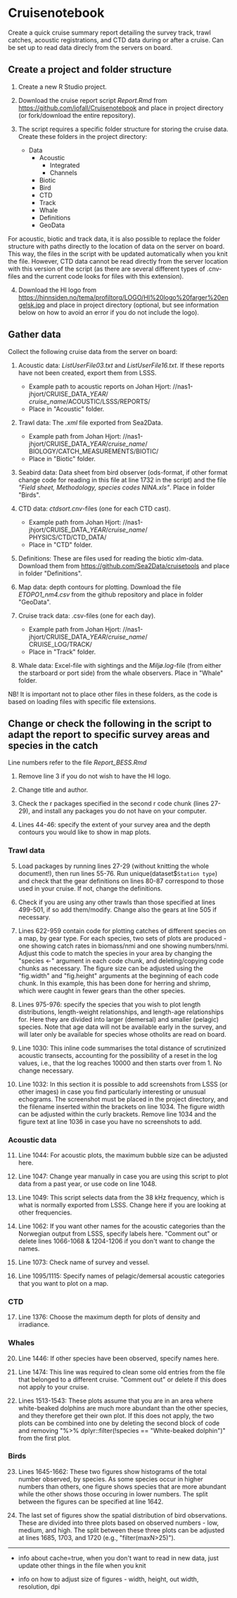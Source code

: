 # Cruisenotebook
Create a quick cruise summary report detailing the survey track, trawl catches, acoustic registrations, and CTD data during or after a cruise. Can be set up to read data direcly from the servers on board.

## Create a project and folder structure

1. Create a new R Studio project.

2. Download the cruise report script *Report.Rmd* from https://github.com/jofall/Cruisenotebook and place in project directory (or fork/download the entire repository).

3. The script requires a specific folder structure for storing the cruise data. Create these folders in the project directory:
   + Data
      + Acoustic
         + Integrated
         + Channels
      + Biotic
      + Bird
      + CTD
      + Track
      + Whale
      + Definitions
      + GeoData
   
For acoustic, biotic and track data, it is also possible to replace the folder structure with paths directly to the location of data on the server on board. This way, the files in the script with be updated automatically when you knit the file. However, CTD data cannot be read directly from the server location with this version of the script (as there are several different types of .cnv-files and the current code looks for files with this extension).

4. Download the HI logo from https://hinnsiden.no/tema/profiltorg/LOGO/HI%20logo%20farger%20engelsk.jpg and place in project directory (optional, but see information below on how to avoid an error if you do not include the logo).

## Gather data

Collect the following cruise data from the server on board:

1. Acoustic data: *ListUserFile03.txt* and *ListUserFile16.txt*. If these reports have not been created, export them from LSSS.
   + Example path to acoustic reports on Johan Hjort: //nas1-jhjort/CRUISE_DATA_*YEAR*/  
   *cruise_name*/ACOUSTIC/LSSS/REPORTS/
   + Place in "Acoustic" folder.

2. Trawl data: The *.xml* file exported from Sea2Data. 
   + Example path from Johan Hjort: //nas1-jhjort/CRUISE_DATA_*YEAR*/*cruise_name*/  
   BIOLOGY/CATCH_MEASUREMENTS/BIOTIC/
   + Place in "Biotic" folder.

3. Seabird data: Data sheet from bird observer (ods-format, if other format change code for reading in this file at line 1732 in the script) and the file *"Field sheet, Methodology, species codes NINA.xls"*. Place in folder "Birds".

4. CTD data: *ctdsort.cnv*-files (one for each CTD cast).
   + Example path from Johan Hjort: //nas1-jhjort/CRUISE_DATA_*YEAR*/*cruise_name*/  
   PHYSICS/CTD/CTD_DATA/
   + Place in "CTD" folder.

5. Definitions: These are files used for reading the biotic xlm-data. Download them from https://github.com/Sea2Data/cruisetools and place in folder "Definitions".

6. Map data: depth contours for plotting. Download the file *ETOPO1_nm4.csv* from the github repository and place in folder "GeoData".

7. Cruise track data: .csv-files (one for each day).
   + Example path from Johan Hjort:
   //nas1-jhjort/CRUISE_DATA_*YEAR*/*cruise_name*/  
   CRUISE_LOG/TRACK/
   + Place in "Track" folder.

8. Whale data: Excel-file with sightings and the *Miljø.log*-file (from either the starboard or port side) from the whale observers. Place in "Whale" folder.

NB! It is important not to place other files in these folders, as the code is based on loading files with specific file extensions.

## Change or check the following in the script to adapt the report to specific survey areas and species in the catch

Line numbers refer to the file *Report_BESS.Rmd*

1. Remove line 3 if you do not wish to have the HI logo.

2. Change title and author.

3. Check the r packages specified in the second r code chunk (lines 27-29), and install any packages you do not have on your computer.

4. Lines 44-46: specify the extent of your survey area and the depth contours you would like to show in map plots.

### Trawl data

5. Load packages by running lines 27-29 (without knitting the whole document!), then run lines 55-76. Run unique(dataset$`Station type`) and check that the gear definitions on lines 80-87 correspond to those used in your cruise. If not, change the definitions.

6. Check if you are using any other trawls than those specified at lines 499-501, if so add them/modify. Change also the gears at line 505 if necessary.

7. Lines 622-959 contain code for plotting catches of different species on a map, by gear type. For each species, two sets of plots are produced - one showing catch rates in biomass/nmi and one showing numbers/nmi. Adjust this code to match the species in your area by changing the "species <-" argument in each code chunk, and deleting/copying code chunks as necessary. The figure size can be adjusted using the "fig.width" and "fig.height" arguments at the beginning of each code chunk. In this example, this has been done for herring and shrimp, which were caught in fewer gears than the other species.

8. Lines 975-976: specify the species that you wish to plot length distributions, length-weight relationships, and length-age relationships for. Here they are divided into larger (demersal) and smaller (pelagic) species. Note that age data will not be available early in the survey, and will later only be available for species whose otholits are read on board.

9. Line 1030: This inline code summarises the total distance of scrutinized acoustic transects, accounting for the possibility of a reset in the log values, i.e., that the log reaches 10000 and then starts over from 1. No change necessary.

10. Line 1032: In this section it is possible to add screenshots from LSSS (or other images) in case you find particularly interesting or unusual echograms. The screenshot must be placed in the project directory, and the filename inserted within the brackets on line 1034. The figure width can be adjusted within the curly brackets. Remove line 1034 and the figure text at line 1036 in case you have no screenshots to add.

### Acoustic data

11. Line 1044: For acoustic plots, the maximum bubble size can be adjusted here.

12. Line 1047: Change year manually in case you are using this script to plot data from a past year, or use code on line 1048.

13. Line 1049: This script selects data from the 38 kHz frequency, which is what is normally exported from LSSS. Change here if you are looking at other frequencies.

14. Line 1062: If you want other names for the acoustic categories than the Norwegian output from LSSS, specify labels here. "Comment out" or delete lines 1066-1068 & 1204-1206 if you don't want to change the names.

15. Line 1073: Check name of survey and vessel.

16. Line 1095/1115: Specify names of pelagic/demersal acoustic categories that you want to plot on a map.

### CTD

17. Line 1376: Choose the maximum depth for plots of density and irradiance.

### Whales

20. Line 1446: If other species have been observed, specify names here. 

21. Line 1474: This line was required to clean some old entries from the file that belonged to a different cruise. "Comment out" or delete if this does not apply to your cruise.

22. Lines 1513-1543: These plots assume that you are in an area where white-beaked dolphins are much more abundant than the other species, and they therefore get their own plot. If this does not apply, the two plots can be combined into one by deleting the second block of code and removing "%>% dplyr::filter(!species == "White-beaked dolphin")" from the first plot.

### Birds

23. Lines 1645-1662: These two figures show histograms of the total number observed, by species. As some species occur in higher numbers than others, one figure shows species that are more abundant while the other shows those occuring in lower numbers. The split between the figures can be specified at line 1642.

24. The last set of figures show the spatial distribution of bird observations. These are divided into three plots based on observed numbers - low, medium, and high. The split between these three plots can be adjusted at lines 1685, 1703, and 1720 (e.g., "filter(maxN>25)").


---

- info about cache=true, when you don't want to read in new data, just update other things
in the file when you knit

- info on how to adjust size of figures - width, height, out width, resolution, dpi